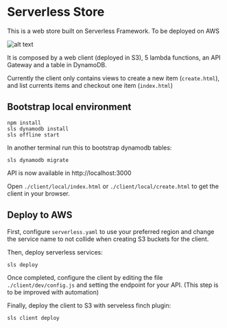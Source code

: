 # Serverless Store

This is a web store built on Serverless Framework. To be deployed on AWS

![alt text](https://raw.githubusercontent.com/nachomillangarcia/openwebinars-serverless-store/master/architecture.png)


It is composed by a web client (deployed in S3), 5 lambda functions, an API Gateway and a table in DynamoDB.

Currently the client only contains views to create a new item (`create.html`), and list currents items and checkout one item (`index.html`)

## Bootstrap local environment

```
npm install
sls dynamodb install
sls offline start
```

In another terminal run this to bootstrap dynamodb tables:

```
sls dynamodb migrate
```

API is now available in http://localhost:3000

Open `./client/local/index.html` or `./client/local/create.html` to get the client in your browser.


## Deploy to AWS

First, configure `serverless.yaml` to use your preferred region and change the service name to not collide when creating S3 buckets for the client.

Then, deploy serverless services:

```
sls deploy
```

Once completed, configure the client by editing the file `./client/dev/config.js` and setting the endpoint for your API. (This step is to be improved with automation)

Finally, deploy the client to S3 with serveless finch plugin:
```
sls client deploy
```
